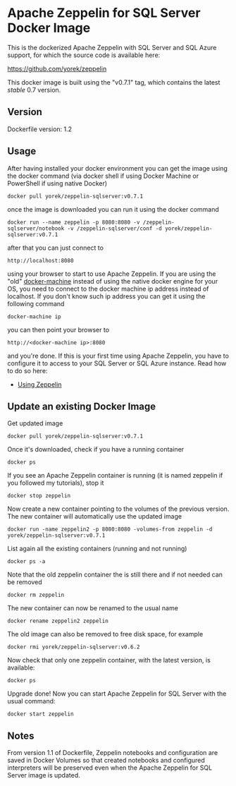 # Apache Zeppelin for SQL Server Docker Image
This is the dockerized Apache Zeppelin with SQL Server and SQL Azure support, for which the source code is available here:

https://github.com/yorek/zeppelin

This docker image is built using the "v0.7.1" tag, which contains the latest *stable* 0.7 version.

## Version

Dockerfile version: 1.2

## Usage

After having installed your docker environment you can get the image using the docker command (via docker shell if using Docker Machine or PowerShell if using native Docker)

    docker pull yorek/zeppelin-sqlserver:v0.7.1

once the image is downloaded you can run it using the docker command

    docker run --name zeppelin -p 8080:8080 -v /zeppelin-sqlserver/notebook -v /zeppelin-sqlserver/conf -d yorek/zeppelin-sqlserver:v0.7.1

after that you can just connect to

    http://localhost:8080

using your browser to start to use Apache Zeppelin. If you are using the "old" [docker-machine](https://docs.docker.com/toolbox/overview/) instead of using the native docker engine for your OS, you need to connect to the docker machine ip address instead of localhost. If you don't know such ip address you can get it using the following command

    docker-machine ip

you can then point your browser to

    http://<docker-machine ip>:8080

and you're done. If this is your first time using Apache Zeppelin, you have to configure it to access to your SQL Server or SQL Azure instance. Read how to do so here:

 - [Using Zeppelin](https://github.com/yorek/zeppelin#using-zeppelin)

## Update an existing Docker Image

Get updated image

	docker pull yorek/zeppelin-sqlserver:v0.7.1

Once it's downloaded, check if you have a running container

	docker ps

If you see an Apache Zeppelin container is running (it is named zeppelin if you followed my tutorials), stop it
	
	docker stop zeppelin

Now create a new container pointing to the volumes of the previous version. The new container will automatically use the updated image

	docker run -name zeppelin2 -p 8080:8080 -volumes-from zeppelin -d yorek/zeppelin-sqlserver:v0.7.1

List again all the existing containers (running and not running)

	docker ps -a

Note that the old zeppelin container the is still there and if not needed can be removed

	docker rm zeppelin

The new container can now be renamed to the usual name

	docker rename zeppelin2 zeppelin

The old image can also be removed to free disk space, for example
	
	docker rmi yorek/zeppelin-sqlserver:v0.6.2

Now check that only one zeppelin container, with the latest version, is available:

	docker ps

Upgrade done! Now you can start Apache Zeppelin for SQL Server with the usual command:

	docker start zeppelin

## Notes

From version 1.1 of Dockerfile, Zeppelin notebooks and configuration are saved in Docker Volumes so that created notebooks and configured interpreters will be preserved even when the Apache Zeppelin for SQL Server image is updated.